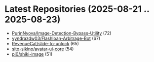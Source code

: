 # Latest Repositories (2025-08-21 .. 2025-08-23)

- [PurinNyova/Image-Detection-Bypass-Utility](https://github.com/PurinNyova/Image-Detection-Bypass-Utility) (72)
- [vyndrazdw03/Flashloan-Arbitrage-Bot](https://github.com/vyndrazdw03/Flashloan-Arbitrage-Bot) (67)
- [RevenueCat/slide-to-unlock](https://github.com/RevenueCat/slide-to-unlock) (65)
- [sito-sikino/avatar-ui-core](https://github.com/sito-sikino/avatar-ui-core) (54)
- [pi0/shiki-image](https://github.com/pi0/shiki-image) (51)
